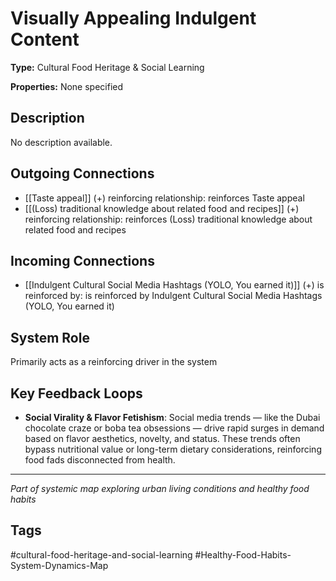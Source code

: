 # Visually Appealing Indulgent Content

**Type:** Cultural Food Heritage & Social Learning

**Properties:** None specified

## Description
No description available.

## Outgoing Connections
- [[Taste appeal]] (+) reinforcing relationship: reinforces Taste appeal
- [[(Loss) traditional knowledge about related food and recipes]] (+) reinforcing relationship: reinforces (Loss) traditional knowledge about related food and recipes

## Incoming Connections
- [[Indulgent Cultural Social Media Hashtags (YOLO, You earned it)]] (+) is reinforced by: is reinforced by Indulgent Cultural Social Media Hashtags (YOLO, You earned it)

## System Role
Primarily acts as a reinforcing driver in the system

## Key Feedback Loops
- **Social Virality & Flavor Fetishism**: Social media trends — like the Dubai chocolate craze or boba tea obsessions — drive rapid surges in demand based on flavor aesthetics, novelty, and status. These trends often bypass nutritional value or long-term dietary considerations, reinforcing food fads disconnected from health.

---
*Part of systemic map exploring urban living conditions and healthy food habits*

## Tags
#cultural-food-heritage-and-social-learning #Healthy-Food-Habits-System-Dynamics-Map

